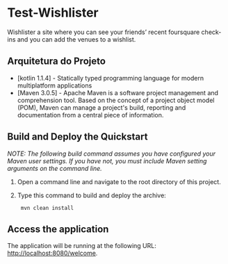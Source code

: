 # Test-Wishlister

Wishlister a site where you can see your friends’ recent foursquare check- ins and you can add the venues to a wishlist.


Arquitetura do Projeto
----------------------
* [kotlin 1.1.4] -  Statically typed programming language for modern multiplatform applications
* [Maven 3.0.5] - Apache Maven is a software project management and comprehension tool. Based on the concept of a project object model (POM), Maven can manage a project's build, reporting and documentation from a central piece of information. 
				  				  

Build and Deploy the Quickstart
-------------------------

_NOTE: The following build command assumes you have configured your Maven user settings. If you have not, you must include Maven setting arguments on the command line._

1. Open a command line and navigate to the root directory of this project.
2. Type this command to build and deploy the archive:

        mvn clean install
 

Access the application 
-------------------------

The application will be running at the following URL: <http://localhost:8080/welcome>.
		  
